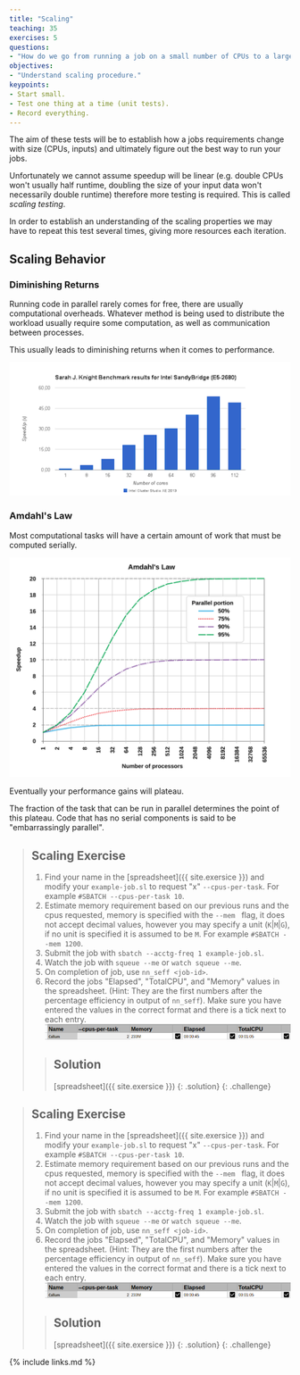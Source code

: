 ```yaml
---
title: "Scaling"
teaching: 35
exercises: 5
questions:
- "How do we go from running a job on a small number of CPUs to a larger one."
objectives:
- "Understand scaling procedure."
keypoints:
- Start small.
- Test one thing at a time (unit tests).
- Record everything.
---
```


<!-- TODO: Add scaling example
Currently the rest of this lesson Not ready yet.  Too little info to go on without some sort of easy to grok exercise. -->


The aim of these tests will be to establish how a jobs requirements change with size (CPUs, inputs) and ultimately figure out the best way to run your jobs.

Unfortunately we cannot assume speedup will be linear (e.g. double CPUs won't usually half runtime, doubling the size of your input data won't necessarily double runtime) therefore more testing is required. This is called *scaling testing*.

In order to establish an understanding of the scaling properties we may have to repeat this test several times, giving more resources each iteration.

## Scaling Behavior

### Diminishing Returns

Running code in parallel rarely comes for free, there are usually computational overheads. 
Whatever method is being used to distribute the workload usually require some computation, as well as communication between processes.

<!-- ![Fraction of CPU doing useful computation decreases due to overheads.](../fig/DimReturns.svg) -->

This usually leads to diminishing returns when it comes to performance.

![Fraction of CPU doing useful computation decreases due to overheads.](../fig/DimReturns2.png)


### Amdahl's Law

Most computational tasks will have a certain amount of work that must be computed serially.

<!-- ![The blue components can be run in parallel, red cannot.](../fig/AmdahlsLaw.svg)

As only the parallel portion of the job is sped up by scaling, the ratio of parallel to serial is an important factor in job scaling.  -->

![Larger fractions of parallel code will have closer to linear scaling performance.](../fig/AmdahlsLaw2.svg)

Eventually your performance gains will plateau.


The fraction of the task that can be run in parallel determines the point of this plateau.
Code that has no serial components is said to be "embarrassingly parallel".

> ## Scaling Exercise
>
> 1. Find your name in the [spreadsheet]({{ site.exersice }}) and modify your `example-job.sl` to request 
> "x" `--cpus-per-task`. For example `#SBATCH --cpus-per-task 10`.
> 2. Estimate memory requirement based on our previous runs and the cpus requested, memory 
> is specified with the `--mem ` flag, it does not accept decimal values, however you may 
> specify a unit (`K`|`M`|`G`), if no unit is specified it is assumed to be `M`. 
> For example `#SBATCH --mem 1200`. 
> 3. Submit the job with `sbatch --acctg-freq 1 example-job.sl`. 
> 4. Watch the job with `squeue --me` or `watch squeue --me`.
> 5. On completion of job, use `nn_seff <job-id>`.
> 6. Record the jobs "Elapsed", "TotalCPU", and "Memory" values in the spreadsheet. (Hint: They are the first 
> numbers after the percentage efficiency in output of `nn_seff`). Make sure you have entered the values in the correct format and there is a tick next to each entry. ![Correctly entered data in spreadsheet.](../fig/correct-spreadsheet-entry.png)
>
> > ## Solution
> > [spreadsheet]({{ site.exersice }})
> {: .solution}
{: .challenge}



> ## Scaling Exercise
>
> 1. Find your name in the [spreadsheet]({{ site.exersice }}) and modify your `example-job.sl` to request 
> "x" `--cpus-per-task`. For example `#SBATCH --cpus-per-task 10`.
> 2. Estimate memory requirement based on our previous runs and the cpus requested, memory 
> is specified with the `--mem ` flag, it does not accept decimal values, however you may 
> specify a unit (`K`|`M`|`G`), if no unit is specified it is assumed to be `M`. 
> For example `#SBATCH --mem 1200`. 
> 3. Submit the job with `sbatch --acctg-freq 1 example-job.sl`. 
> 4. Watch the job with `squeue --me` or `watch squeue --me`.
> 5. On completion of job, use `nn_seff <job-id>`.
> 6. Record the jobs "Elapsed", "TotalCPU", and "Memory" values in the spreadsheet. (Hint: They are the first 
> numbers after the percentage efficiency in output of `nn_seff`). Make sure you have entered the values in the correct format and there is a tick next to each entry. ![Correctly entered data in spreadsheet.](../fig/correct-spreadsheet-entry.png)
>
> > ## Solution
> > [spreadsheet]({{ site.exersice }})
> {: .solution}
{: .challenge}






<!-- > > ## Solution
> >
> >  1. No: `pwd` is not the name of a directory.
> >  2. Yes: `ls` without directory argument lists files and directories
> >     in the current directory.
> >  3. Yes: uses the absolute path explicitly.
> {: .solution}
{: .challenge} -->

{% include links.md %}
